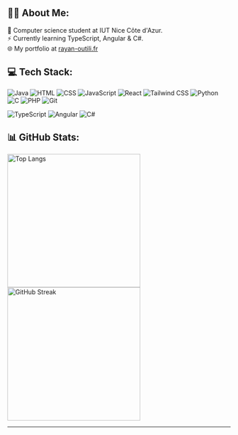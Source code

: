 ## 👦🏻 About Me:
🔭 Computer science student at IUT Nice Côte d'Azur.
<br>
⚡ Currently learning TypeScript, Angular & C#. 
<br>
🌐 My portfolio at [rayan-outili.fr](https://rayan-outili.fr)



## 💻 Tech Stack:

![Java](https://img.shields.io/badge/Java-%23ED8B00.svg?style=for-the-badge&logo=java&logoColor=white)
![HTML](https://img.shields.io/badge/HTML-%23E34F26.svg?style=for-the-badge&logo=html5&logoColor=white)
![CSS](https://img.shields.io/badge/CSS-%231572B6.svg?style=for-the-badge&logo=css3&logoColor=white)
![JavaScript](https://img.shields.io/badge/JavaScript-%23F7DF1E.svg?style=for-the-badge&logo=javascript&logoColor=black)
![React](https://img.shields.io/badge/React-%2320232A.svg?style=for-the-badge&logo=react&logoColor=61DAFB)
![Tailwind CSS](https://img.shields.io/badge/Tailwind_CSS-%231a202c.svg?style=for-the-badge&logo=tailwind-css&logoColor=38B2AC)
![Python](https://img.shields.io/badge/Python-%233776AB.svg?style=for-the-badge&logo=python&logoColor=white)
![C](https://img.shields.io/badge/C-%2300599C.svg?style=for-the-badge&logo=c&logoColor=white)
![PHP](https://img.shields.io/badge/PHP-%23777BB4.svg?style=for-the-badge&logo=php&logoColor=white)
![Git](https://img.shields.io/badge/Git-%23F05032.svg?style=for-the-badge&logo=git&logoColor=white)

![TypeScript](https://img.shields.io/badge/TypeScript-%23007ACC.svg?style=for-the-badge&logo=typescript&logoColor=white)
![Angular](https://img.shields.io/badge/Angular-%23DD0031.svg?style=for-the-badge&logo=angular&logoColor=white)
![C#](https://img.shields.io/badge/C%23-%23239120.svg?style=for-the-badge&logo=csharp&logoColor=white)



## 📊 GitHub Stats:
<div align="left">
      <img src="https://github-readme-stats.vercel.app/api/top-langs/?username=RayanOUTILI&theme=gotham&hide_border=false&include_all_commits=false&count_private=false&layout=compact" alt="Top Langs" style="width: 300px; height: auto;" /><br/>
  <img src="https://github-readme-streak-stats.herokuapp.com/?user=RayanOUTILI&theme=gotham&hide_border=false" alt="GitHub Streak" style="width: 300px; height: auto;" /><br/>
</div>


---
